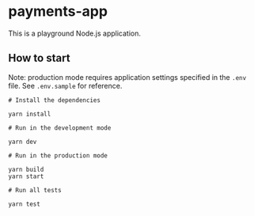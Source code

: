 # payments-app

This is a playground Node.js application.

## How to start

Note: production mode requires application settings specified in the `.env` file. See `.env.sample` for reference.

```
# Install the dependencies

yarn install

# Run in the development mode

yarn dev

# Run in the production mode

yarn build
yarn start

# Run all tests

yarn test
```
